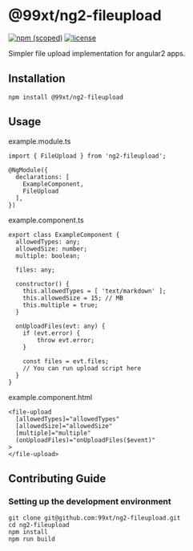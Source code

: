 
# @99xt/ng2-fileupload

[![npm (scoped)](https://img.shields.io/npm/v/@99xt/ng2-fileupload.svg)]()
[![license](https://img.shields.io/github/license/99xt/ng2-fileupload.svg)]()

Simpler file upload implementation for angular2 apps.

## Installation

```
npm install @99xt/ng2-fileupload
```

## Usage

example.module.ts
```
import { FileUpload } from 'ng2-fileupload';

@NgModule({
  declarations: [
    ExampleComponent,
    FileUpload
  ],
})
```

example.component.ts
```
export class ExampleComponent {
  allowedTypes: any;
  allowedSize: number;
  multiple: boolean;

  files: any;
  
  constructor() {
    this.allowedTypes = [ 'text/markdown' ];
    this.allowedSize = 15; // MB
    this.multiple = true;
  }

  onUploadFiles(evt: any) {
    if (evt.error) {
        throw evt.error;
    }

    const files = evt.files;
    // You can run upload script here
  }
}
```

example.component.html
```
<file-upload
  [allowedTypes]="allowedTypes"
  [allowedSize]="allowedSize"
  [multiple]="multiple"
  (onUploadFiles)="onUploadFiles($event)"
>
</file-upload>
```

## Contributing Guide

### Setting up the development environment

```
git clone git@github.com:99xt/ng2-fileupload.git
cd ng2-fileupload
npm install
npm run build
```
